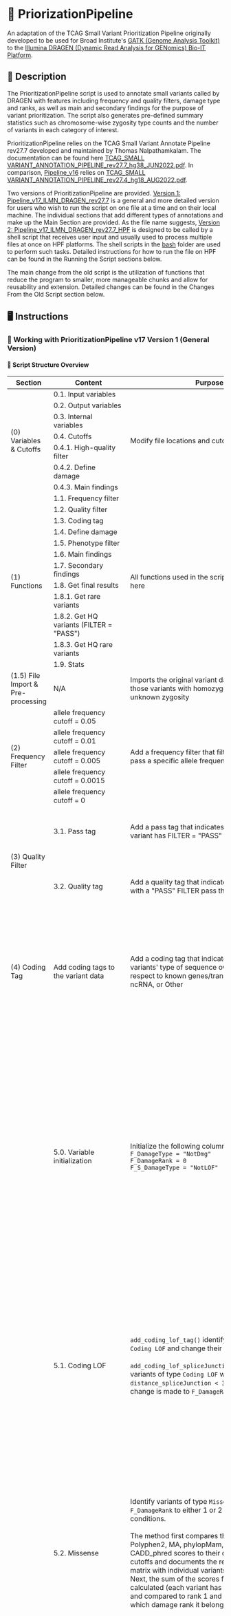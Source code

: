 # :dna: PriorizationPipeline

An adaptation of the TCAG Small Variant Prioritization Pipeline originally developed to be used for Broad Institute's [GATK (Genome Analysis Toolkit)](https://gatk.broadinstitute.org/hc/en-us) to the [Illumina DRAGEN (Dynamic Read Analysis for GENomics) Bio-IT Platform](https://support-docs.illumina.com/SW/DRAGEN_v38/Content/SW/DRAGEN/GPipelineIntro_fDG.htm). 

## :green_book: Description

The PrioritizationPipeline script is used to annotate small variants called by DRAGEN with features including frequency and quality filters, damage type and ranks, as well as main and secondary findings for the purpose of variant prioritization. The script also generates pre-defined summary statistics such as chromosome-wise zygosity type counts and the number of variants in each category of interest. 

PrioritizationPipeline relies on the TCAG Small Variant Annotate Pipeline rev27.7 developed and maintained by Thomas Nalpathamkalam. The documentation can be found here [TCAG_SMALL VARIANT_ANNOTATION_PIPELINE_rev27.7_hg38_JUN2022.pdf](./TCAG_SMALL_VARIANT_ANNOTATION_PIPELINE_rev27.7_hg38_JUN2022.pdf). In comparison, [Pipeline_v16](./R/pipeline_old.R) relies on [TCAG_SMALL VARIANT_ANNOTATION_PIPELINE_rev27.4_hg18_AUG2022.pdf](./TCAG_SMALL_VARIANT_ANNOTATION_PIPELINE_rev27.4_hg18_AUG2022.pdf).

Two versions of PrioritizationPipeline are provided. [Version 1: Pipeline_v17_ILMN_DRAGEN_rev27.7](./R/Pipeline_v17_ILMN_DRAGEN_rev27.7_20220909.R) is a general and more detailed version for users who wish to run the script on one file at a time and on their local machine. The individual sections that add different types of annotations and make up the Main Section are provided. As the file name suggests, [Version 2: Pipeline_v17_ILMN_DRAGEN_rev27.7_HPF](./R/Pipeline_v17_ILMN_DRAGEN_rev27.7_HPF_20220909.R) is designed to be called by a shell script that receives user input and usually used to process multiple files at once on HPF platforms. The shell scripts in the [bash](./bash) folder are used to perform such tasks. Detailed instructions for how to run the file on HPF can be found in the Running the Script sections below.

The main change from the old script is the utilization of functions that reduce the program to smaller, more manageable chunks and allow for reusability and extension. Detailed changes can be found in the Changes From the Old Script section below.

## :desktop_computer: Instructions

### :brain: Working with PrioritizationPipeline v17 Version 1 (General Version)

#### :mag_right: Script Structure Overview

<table>
<thead>
  <tr>
    <th>Section</th>
    <th>Content</th>
    <th>Purpose</th>
    <th>Column Definitions</th>
  </tr>
</thead>
<tbody>
  <tr>
    <td rowspan="7">(0) Variables &amp; Cutoffs</td>
    <td>0.1. Input variables</td>
    <td rowspan="7">Modify file locations and cutoffs here</td>
    <td rowspan="7">N/A</td>
  </tr>
  <tr>
    <td>0.2. Output variables</td>
  </tr>
  <tr>
    <td>0.3. Internal variables</td>
  </tr>
  <tr>
    <td>0.4. Cutoffs</td>
  </tr>
  <tr>
    <td>0.4.1. High-quality filter</td>
  </tr>
  <tr>
    <td>0.4.2. Define damage</td>
  </tr>
  <tr>
    <td>0.4.3. Main findings</td>
  </tr>
  <tr>
    <td rowspan="12">(1) Functions<br></td>
    <td>1.1. Frequency filter</td>
    <td rowspan="12">All functions used in the script can be found here</td>
    <td rowspan="12">N/A</td>
  </tr>
  <tr>
    <td>1.2. Quality filter</td>
  </tr>
  <tr>
    <td>1.3. Coding tag</td>
  </tr>
  <tr>
    <td>1.4. Define damage</td>
  </tr>
  <tr>
    <td>1.5. Phenotype filter</td>
  </tr>
  <tr>
    <td>1.6. Main findings</td>
  </tr>
  <tr>
    <td>1.7. Secondary findings</td>
  </tr>
  <tr>
    <td>1.8. Get final results</td>
  </tr>
  <tr>
    <td>1.8.1. Get rare variants</td>
  </tr>
  <tr>
    <td>1.8.2. Get HQ variants (FILTER = "PASS")</td>
  </tr>
  <tr>
    <td>1.8.3. Get HQ rare variants</td>
  </tr>
  <tr>
    <td>1.9. Stats</td>
  </tr>
  <tr>
    <td>(1.5) File Import &amp; Pre-processing</td>
    <td>N/A</td>
    <td>Imports the original variant data and removes those variants with homozygous reference or unknown zygosity</td>
    <td>N/A</td>
  </tr>
  <tr>
    <td rowspan="5">(2) Frequency Filter</td>
    <td>allele frequency cutoff = 0.05</td>
    <td rowspan="5">Add a frequency filter that filters for variants that pass a specific allele frequency cutoff</td>
    <td rowspan="5"><code>F_Rare</code> = <br> the smallest allele frequency cutoff that the variant passes</td>
  </tr>
  <tr>
    <td>allele frequency cutoff = 0.01</td>
  </tr>
  <tr>
    <td>allele frequency cutoff = 0.005</td>
  </tr>
  <tr>
    <td>allele frequency cutoff = 0.0015</td>
  </tr>
  <tr>
    <td>allele frequency cutoff = 0</td>
  </tr>
  <tr>
    <td rowspan="2">(3) Quality Filter</td>
    <td>3.1. Pass tag</td>
    <td>Add a pass tag that indicates whether the variant has FILTER = "PASS"</td>
    <td><code>F_Pass</code> = 
      <ul>
        <li> 1, if the variant has a "PASS" FILTER </li>
        <li> 0, otherwise </li>
      </ul>
    </td>
  </tr>
  <tr>
    <td>3.2. Quality tag</td>
    <td>Add a quality tag that indicates whether variants with a "PASS" FILTER pass the DP cutoff</td>
    <td><code>F_Qual_tag</code> = 
      <ul>
        <li>"OK" if the variant has DP &ge; 2</li>
        <li>"LowQuality" if the variant has DP < 2 </li>
      </ul>
    </td>
  </tr>
  <tr>
    <td>(4) Coding Tag</td>
    <td>Add coding tags to the variant data</td>
    <td>Add a coding tag that indicates whether the variants' type of sequence overlapped with respect to known genes/transcripts is Coding, ncRNA, or Other</td>
    <td><code>F_Coding</code> = 
      <ul>
        <li>"Coding" if the variant's <code>typeseq_priority</code> is one of <code>exonic</code>, <code>exonic;splicing</code>, or <code>splicing</code></li>
        <li>"ncRNA" if the variant's <code>typeseq_priority</code> is one of <code>ncRNA_exonic</code>, <code>ncRNA_splicing</code>, or <code>ncRNA_exonic;ncRNA_splicing</code></li>
        <li>"Other" otherwise </li>
      </ul>
    </td>
  </tr>
  <tr>
    <td rowspan="7">(5) Define Damage</td>
    <td>5.0. Variable initialization</td>
    <td>Initialize the following columns:<br><code>F_DamageType = "NotDmg"</code><br><code>F_DamageRank = 0</code><br><code>F_S_DamageType = "NotLOF"</code></td>
    <td><code>F_DamageType</code> = a variant's damage type
      <ul>
        <li> one of <code>LOF</code>, <code>Missense</code>, <code>OtherC</code>, <code>Splc</code>, <code>UTR</code>, <code>DmgNcRNA</code>, or <code>NotDmg</code></li>
      </ul>
      <br><code>F_DamageRank</code> = a variant's damage rank &isin; {0, 1, 2}
        <ul>
          <li>Note that the higher the rank (i.e. the bigger the number), the more damaging a variant is</li>
        </ul>
       <br><code>F_S_DamageType</code> = <br> a more stringent Coding LOF damage type tag with the distance from the nearest exon boundary as an additional condition
        <ul>
          <li>Note that F_S_DamageType is specific to the Coding LOF category, thus one of <code>LOF</code> or <code>NotLOF</code></li>
          <li>May be used if more stringent Coding LOF variants are desired</li>
        </ul>
    </td>
  </tr>
  <tr>
    <td>5.1. Coding LOF</td>
    <td><code>add_coding_lof_tag()</code> identify variants of type <code>Coding LOF</code> and change their <code>F_DamageRank</code> to 2;<br><br><code>add_coding_lof_spliceJunction_tag()</code> identifies variants of type <code>Coding LOF</code> with <code>distance_spliceJunction &lt; 3</code>; note that no change is made to <code>F_DamageRank</code> here</td>
    <td>The variant is <code>Coding LOF</code> if it
      <ul>
        <li> is coding </li>
        <li> causes frameshift or point mutations in the coding sequence; or its type of sequence overlapped is splicing or exonic splicing </li>
      </ul>
      <br>The <code>F_S_DamageType</code> is changed to "LOF" from "NotLOF" when
      <ul>
        <li> the variant is Coding LOF (i.e. satisfies the two conditions above) </li>
        <li> the variant's <code>distance_spliceJunction < 3</code></li>
      </ul>
    </td>
  </tr>
  <tr>
    <td>5.2. Missense</td>
    <td> Identify variants of type <code>Missense</code> and change its <code>F_DamageRank</code> to either 1 or 2 based on specific conditions. <br><br> The method first compares the variant's SIFT, Polyphen2, MA, phylopMam, phylopVert, and CADD_phred scores to their corresponding cutoffs and documents the results (0 or 1) in a matrix with individual variants on each row. Next, the sum of the scores for each variant are calculated (each variant has a max score of 6) and compared to rank 1 and 2 cutoffs to decide which damage rank it belongs to. 
    </td>
    <td> The variant is <code>Missense</code> and has <code>F_DamageRank = 1</code> if it
      <ul>
        <li> is coding </li> 
        <li> is a nonsynonymous SNV </li>
        <li> has a sum score &ge; 2 </li>
      </ul>
      <br> The variant is <code>Missense</code> and has <code>F_DamageRank = 2</code> if it
      <ul>
        <li> is coding </li> 
        <li> is a nonsynonymous SNV </li>
        <li> has a sum score &ge; 4 </li>
      </ul>
      <br> "1" is documented in the sum score matrix if the variant's
      <ul>
        <li> <code>sift_score < 0.05</code> </li> 
        <li> <code>polyphen_score &ge; 0.90</code> </li>
        <li> <code>ma_score &ge; 1.90</code> </li>
        <li> <code>phylopMam_avg &ge; 1.30</code> </li>
        <li> <code>phylopVert100_avg &ge; 3.90</code> </li>
        <li> <code>CADD_phred &ge; 21.10</code> </li>
      </ul>
    </td>
  </tr>
  <tr>
    <td>5.3. Other coding</td>
    <td> Identify variants of type <code>Other coding</code> and change its <code>F_DamageRank</code> to either 1 or 2 based on specific cutoffs </td>
    <td> The variant is <code>Other coding</code> if it
      <ul>
        <li> is coding </li> 
        <li> causes nonframeshift mutations in the coding sequence </li>
        <li> is not an exact match to common dbSNP track UCSC, and <code>phylopMam_avg &ge; phylopMam_cutoff</code> or <code>phylopVert100_avg &ge; phylopVert_cutoff</code> or <code>CADD_phred &ge; CADD_phred_cutoff</code> </li>
      </ul><br>
      <code>F_DamageRank = 1</code> if 
      <ul>
        <li> <code>phylopMam_cutoff = 1.1</code> </li>
        <li> <code>phylopVert_cutoff = 1.6</code> </li>
        <li> <code>CADD_phred_cutoff = 13.7</code> </li>
      </ul><br>
      <code>F_DamageRank</code> = 2 if 
      <ul>
        <li> <code>phylopMam_cutoff = 1.3</code> </li>
        <li> <code>phylopVert_cutoff = 3.9</code> </li>
        <li> <code>CADD_phred_cutoff = 21.1</code> </li>
      </ul>
    </td>
  </tr>
  <tr>
    <td>5.4. Splicing predictions</td>
    <td> Predict whether the variant is of type <code>Splicing</code> and change its <code>F_DamageRank</code> to either 1 or 2 based on specific conditions </td>
    <td> The variant is predicted to be "Splicing" and has <code>F_DamageRank = 1</code> if
      <ul>
        <li> its <code>F_DamageType</code> is not "LOF", "Splc" or "Missense" </li>
        <li> its <code>F_DamageRank &ne; 2</code></li>
        <li> satisfies one or more of the following: </li>
          <ul>
            <li> <code>spliceAI_DS_AG > 0.2</code> & <code>|spliceAI_DP_AG| &le; 50</code> </li>
            <li> <code>spliceAI_DS_AL > 0.2</code> & <code>|spliceAI_DP_AL| &le; 50</code> </li>
            <li> <code>spliceAI_DS_DG > 0.2</code> & <code>|spliceAI_DP_DG| &le; 50</code> </li>
            <li> <code>spliceAI_DS_DL > 0.2</code> & <code>|spliceAI_DP_DL| &le; 50</code> </li>
          </ul>
      </ul> <br>
      The variant is predicted to be "Splicing" and has <code>F_DamageRank = 2</code> if
      <ul>
        <li> its <code>F_DamageType</code> is not "LOF" </li>
        <li> satisfies one or more of the following: </li>
          <ul>
            <li> <code>spliceAI_DS_AG > 0.2</code> & <code>|spliceAI_DP_AG| &le; 50</code> </li>
            <li> <code>spliceAI_DS_AL > 0.2</code> & <code>|spliceAI_DP_AL| &le; 50</code> </li>
            <li> <code>spliceAI_DS_DG > 0.2</code> & <code>|spliceAI_DP_DG| &le; 50</code> </li>
            <li> <code>spliceAI_DS_DL > 0.2</code> & <code>|spliceAI_DP_DL| &le; 50</code> </li>
            <li> <code>dbscSNV_ADA_SCORE > 0.6</code> & <code>dbscSNV_RF_SCORE > 0.6</code> </li>
          </ul>
      </ul>
    </td>
  </tr>
  <tr>
    <td>5.5. UTR</td>
    <td> Identify variants of type <code>UTR</code> and change its <code>F_DamageRank</code> to 1 or 2 based on specific cutoffs </td>
    <td> The variant is <code>UTR</code> if 
      <ul>
        <li> the type of sequence overlapped with respect to known genes/transcripts is "UTR3", "UTR5", or both </li>
        <li> has a PhastCons score for the Placental Mammal genome group </li>
        <li> satisfies <code>phylopMam_avg &ge; phylopMam_cutoff</code> or <code>CADD_phred &ge; CADD_phred_cutoff</code> </li>
      </ul> <br>
      <code>F_DamageRank = 1</code> if 
        <ul>
          <li> <code>phylopMam_cutoff = 1.1</code> </li>
          <li> <code>CADD_phred_cutoff = 13.7</code> </li>
        </ul> <br>
      <code>F_DamageRank = 2</code> if 
        <ul>
          <li> <code>phylopMam_cutoff = 1.3</code> </li>
          <li> <code>CADD_phred_cutoff = 21.1</code> </li>
        </ul>
    </td>
  </tr>
  <tr>
    <td>5.6. Non-coding</td>
    <td> Identify variants of type <code>Non-coding</code> and change its <code>F_DamageRank</code> to either 1 or 2 based on specific cutoffs </td>
      <td> The variant is <code>Non-coding</code> if 
        <ul>
          <li> it is identified as "ncRNA" in <code>F_Coding</code> </li>
          <li> its full gene name is not "pseudogene" </li>
          <li> its <code>F_DamageRank = 0</code> (i.e. it's not damaging) </li>
          <li> satisfies one or more of the following: </li>
            <ul>
              <li> has a PhastCons score for the Placental Mammal genome group AND, <code>phylopMam_avg &ge; phylopMam_cutoff</code> OR <code>phylopVert100_avg &ge; phylopVert_cutoff</code> </li>
              <li> <code>CADD_phred &ge; CADD_phred_cutoff</code> </li>
            </ul>
        </ul> <br>
        <code>F_DamageRank = 1</code> if 
          <ul>
            <li> <code>phylopMam_cutoff = 1.1</code> </li>
            <li> <code>phylopVert_cutoff = 1.6</code> </li>
            <li> <code>CADD_phred_cutoff = 13.7</code> </li>
          </ul> <br>
        <code>F_DamageRank = 2</code> if 
        <ul>
            <li> <code>phylopMam_cutoff = 1.3</code> </li>
            <li> <code>phylopVert_cutoff = 3.9</code> </li>
            <li> <code>CADD_phred_cutoff = 21.1</code> </li>
          </ul>
      </td>
  </tr>
  <tr>
    <td rowspan="3">(6) Phenotype Filter</td>
    <td>6.1. HPO dominant</td>
    <td> Add a tag <code>G_AXD_HPO</code> that indicates whether the variant has autosomal dominant (AD) as their mode of inheritance based on the HPO annotations </td>
    <td> <code>G_AXD_HPO</code> = 
      <ul>
        <li> 1, if the pattern "@AD" is found in column <code>HPO</code> </li>
        <li> 0, otherwise </li>
      </ul>
    </td>
  </tr>
  <tr>
    <td>6.2. CGD dominant</td>
    <td> Add a tag <code>G_AXD_CGD</code> that indicates whether the variant has autosomal dominant (AD) as their mode of inheritance based on the CGD inheritance annotations </td>
    <td> <code>G_AXD_CGD</code> = 
      <ul>
        <li> 1, if the pattern "AD" is found in column <code>CGD_inheritance</code> </li>
        <li> 0, otherwise </li>
      </ul>
    </td>
  </tr>
  <tr>
    <td>6.3. Phenotype ranks</td>
    <td> Add a tag <code>F_PhenoRank</code> that indicates the phenotype rank of a variant. Here, rank 1 and 2 are used to differentiate mouse and human phenotype annotations, respectively. Human phenotype annotations take priority. </td>
    <td> <code>F_PhenoRank</code> =
      <ul>
        <li> 1, if the variant has an MPO annotation imported from MGI (Mouse Genome Informatics) and mapped from an orthologous mouse gene </li>
        <li> 2, if the variant has one or more annotations from OMIM, HPO, or CGD </li>
        <li> 0, otherwise </li>
      </ul>
    </td>
  </tr>
  <tr>
    <td rowspan="5">(7) Main Findings</td>
    <td>7.1. Recessive homozygous</td>
    <td> Add a tag <code>FM_HOM</code> that indicates whether the variant is recessive homozygous </td>
    <td> <code>FM_HOM = 1</code> if the variant
      <ul>
        <li> is a rare variant with a maximum allele frequency of 0.05 </li>
        <li> is damaging, i.e. <code>F_DamageType</code> != "NotDmg" </li>
        <li> has zygosity <code>hom-alt</code> (homozygous alternative) </li>
      </ul>
    </td>
  </tr>
  <tr>
    <td>7.2. X-linked haploid</td>
    <td> Add a tag <code>FM_XHAP</code> that indicates whether the variant is an X-linked haploid </td>
    <td> <code>FM_XHAP = 1</code> if the variant
      <ul>
        <li> is a rare variant with a maximum allele frequency of 0.05 </li>
        <li> is damaging, i.e. <code>F_DamageType</code> != "NotDmg" </li>
        <li> has zygosity <code>hom-alt</code> (homozygous alternative) </li>
        <li> is found in chromosome X </li>
      </ul>
    </td>
  </tr>
  <tr>
    <td>7.3. Potential compound heterozygous</td>
    <td> <code>add_potential_compound_heterozygous_tag()</code> adds a tag <code>FM_PCHET</code> that indicates whether the variant is a potential compound heterozygote. <br>
    <br> <code>add_potential_dmg_compound_heterozygous_tag()</code> adds a tag <code>FM_PCHET_DMG</code> that indicates whether the variant is a damaging potential compound heterozygote. <br>
    <br> Note that the method used involves looking for multiple mutations on the same gene.  </td>
    <td> <code>FM_PCHET</code> = 
      <ul>
        <li> 1, if the variant has a maximum allele frequency of 0.05 and is damaging </li>
        <li> 2, if the variant has a maximum allele frequency of 0.05, is damaging, and is high quality (i.e. has a "PASS" FILTER and DP &ge; 2) </li>
        <li> 0, otherwise </li>
      </ul>
      <br> A variant has <code>FM_PCHET_DMG = 1</code> if it
      <ul>
        <li> is labelled as potential compound heterozygous, i.e. <code>FM_PCHET = 2</code> </li>
        <li> has <code>F_DamageRank = 2</code> </li>
      </ul>
    </td>
  </tr>
  <tr>
    <td>7.4. Dominant</td>
    <td> Add a tag <code>FM_AXDOM</code> that indicates whether the variant is autosomal dominant (AD) </td>
    <td> <code>FM_AXDOM = 1</code> if the variant
      <ul>
        <li> is a rare variant with a maximum allele frequency of 0.005 </li>
        <li> is damaging, i.e. <code>F_DamageType</code> != "NotDmg" </li>
        <li> has either <code>G_AXD_CGD == 1</code> or <code>G_AXD_HPO == 1</code> </li>
      </ul>
    </td>
  </tr>
  <tr>
    <td>7.5. Heterozygous hotzone</td>
    <td> Add a tag <code>FM_HZ</code> that indicates whether the variant is part of a heterozygous hotzone </td>
    <td> <code>FM_HZ = 1</code> if the variant
      <ul>
        <li> is a rare variant with a maximum allele frequency of 0.0015 </li>
        <li> has zygosity <code>ref-alt</code> (heterozygous reference) </li>
        <li> has <code>gnomAD_oe_lof_upper < 0.35</code> </li>
        <li> satisfies one of the following: </li>
          <ul>
            <li> <code>F_DamageType</code> is one of "LOF", "Splc", or "OtherC" </li>
            <li> <code>F_DamageType</code> is "Missense" and <code>F_DamageRank = 2</code> </li>
          </ul>
      </ul>
    </td>
  </tr>
  <tr>
    <td rowspan="14">(8) Secondary Findings</td>
    <td>8.0. Pathogenicity flag</td>
    <td> Add two pathogenicity related flags:
      <ul> 
        <li> flag <code>F_Clinvar_Pathg</code> indicates whether the variant has at least one record submitted with pathogenic or likely pathogenic based on ClinVar </li>
        <li> flag <code>F_Clinvar_notPathg</code> indicates whether the variant has no current value of pathogenic based on ClinVar </li>
      </ul>
    </td>
    <td> <code>F_Clinvar_Pathg = 1</code> if <code>Clinvar_SIG_Simple = 1</code>
    <br><br> <code>F_Clinvar_notPathg = 1</code> if <code>Clinvar_SIG_Simple = 0</code>
    </td>
  </tr>
  <tr>
    <td>8.1. Rank 1</td>
    <td> Add a tag <code>FS1_Select</code> that indicates whether a variant belongs to rank 1 for secondary findings </td>
    <td> <code>FS1_Select = 1</code> if the variant
      <ul>
        <li> has CGD disease annotations </li>
        <li> satisfies one or more of the following: </li>
          <ul>
            <li> is "Coding LOF" with <code>distance_spliceJunction < 3</code>, i.e. <code>F_S_DamageType = "LOF"</code> </li>
            <li> indicated as pathogenic or likely pathogenic by ClinVar </li>
          </ul>
      </ul>
    </td>
  </tr>
  <tr>
    <td>8.1.1. Dominant, pathogenic</td>
    <td> Add a tag <code>FS1_AD_Pathg_Any</code> that indicates whether a variant is dominant and pathogenic </td>
    <td> A variant has <code>FS1_AD_Pathg_Any = 1</code> if
      <ul>
        <li> it belongs to rank 1 for secondary findings, i.e. <code>FS1_Select = 1</code> </li>
        <li> it has autosomal dominant (AD) as one of its modes of inheritance based on <code>CGD_inheritance</code> </li>
      </ul>
    </td>
  </tr>
  <tr>
    <td>8.1.2. Recessive, homozygous, pathogenic</td>
    <td> Add a tag <code>FS1_AR_Pathg_Hom</code> that indicates whether a variant is recessive, homozygous and pathogenic </td>
    <td> A variant has <code>FS1_AR_Pathg_Hom</code> if it
      <ul>
        <li> belongs to rank 1 in secondary findings, i.e. <code>FS1_Select = 1</code> </li>
        <li> has autosomal recessive (AR) as one of its modes of inheritance based on <code>CGD_inheritance</code> </li>
        <li> has zygosity "homozygous alternative" (hom-alt) </li>
      </ul>
    </td>
  </tr>
  <tr>
    <td>8.1.3. Recessive, potential compound heterozygous, pathogenic</td>
    <td> Two tags are being added here:
      <ul>
        <li> Add a tag <code>F_CmpHet_S1</code> that indicates whether a variant is a potential compound heterozygote </li>
        <li> Add a tag <code>FS1_AR_Pathg_PotCompHet</code> that indicates whether a variant is recessive, potential compound heterozygous, and pathogenic </li>
      </ul>
    </td>
    <td>
      <code>F_CmpHet_S1</code> =
      <ul>
        <li> 1, if it has a "PASS" FILTER and belongs to rank 1 for secondary findings </li>
        <li> 2, if it has a "PASS" FILTER and DP &ge; 2 and belongs to rank 1 for secondary findings </li>
        <li> 0, otherwise </li>
      </ul><br>
      A variant has <code>FS1_AR_Pathg_PotCompHet = 1</code> if it
      <ul>
        <li> belongs to rank 1 for secondary findings </li>
        <li> has autosomal recessive (AR) as one of its modes of inheritance based on <code>CGD_inheritance</code> </li>
        <li> has <code>F_CmpHet_S1 &ge; 1</code> </li>
      </ul>
    </td>
  </tr>
  <tr>
    <td>8.1.4. X-linked, homozygous/haploid, pathogenic</td>
    <td> Add a tag <code>FS1_XL_Pathg_Hom</code> that indicates whether a variant is X-linked homozygous and pathogenic <br><br>
    Add a tag <code>FS1_XL_Pathg_Hap</code> that indicates whether a variant is X-linked haploid and pathogenic </td>
    <td> <code>FS1_XL_Pathg_Hom = 1</code> or <code>FS1_XL_Pathg_Hap = 1</code> if a variant
      <ul>
        <li> belongs to rank 1 for secondary findings </li>
        <li> has X-linked (XL) as one of its modes of inheritance based on <code>CGD_inheritance</code> </li>
      </ul>
    </td>
  </tr>
  <tr>
    <td>8.1.5. Complex, homozygous/haploid, pathogenic</td>
    <td> Add a tag <code>FS1_CX_Pathg_HomHap</code> that indicates whether a variant is complex, homozygous/haploid, and pathogenic </td>
    <td> A variant has <code>FS1_CX_Pathg_HomHap = 1</code> if it
      <ul>
        <li> belongs to rank 1 for secondary findings </li>
        <li> does not have AD, AR, or XL as one of its modes of inheritance based on <code>CGD_inheritance</code> </li>
        <li> has zygosity <code>hom-alt</code> (homozygous alternative) </li>
      </ul>
    </td>
  </tr>
  <tr>
    <td>8.1.6. Complex, potential compound heterozygous, pathogenic</td>
    <td> Add a tag <code>FS1_CX_Pathg_PotCompHet</code> that indicates whether a variant is complex, potential compound heterozygous, and pathogenic </td>
    <td> A variant has <code>FS1_CX_Pathg_HomHap = 1</code> if it
      <ul>
        <li> belongs to rank 1 for secondary findings </li>
        <li> does not have AD, AR, or XL as one of its modes of inheritance based on <code>CGD_inheritance</code> </li>
        <li> has <code>F_CmpHet_S1 &ge; 1</code> </li>
      </ul>
    </td>
  </tr>
  <tr>
    <td>8.1.7. Complex, single heterozygous, uncertain</td>
    <td> Add a tag <code>FS1_CX_Uncertain</code> that indicates whether a variant is complex, single heterozygous, and pathogenicity uncertain </td>
    <td> A variant has <code>FS1_CX_Uncertain = 1</code> if it
      <ul>
        <li> belongs to rank 1 for secondary findings </li>
        <li> does not have AD, AR, or XL as one of its modes of inheritance based on <code>CGD_inheritance</code> </li>
        <li> is not potential compound heterozygous, i.e. has <code>F_CmpHet_S1 = 0</code> </li>
        <li> has zygosity <code>ref-alt</code> (heterozygous reference) or <code>alt-alt</code> (heterozygous alternate) </li>
      </ul>
    </td>
  </tr>
  <tr>
    <td>8.1.8. Recessive, single heterozygous, carrier</td>
    <td> Add a tag <code>FS1_AR_Carrier</code> that indicates whether a variant is recessive, single heterozygous, and a carrier </td>
    <td> A variant has <code>FS1_AR_Carrier = 1</code> if it
      <ul>
        <li> belongs to rank 1 for secondary findings </li>
        <li> has AR as one of its modes of inheritance based on <code>CGD_inheritance</code> </li>
        <li> is not potential compound heterozygous, i.e. has <code>F_CmpHet_S1 = 0</code> </li>
        <li> has zygosity <code>ref-alt</code> (heterozygous reference) or <code>alt-alt</code> (heterozygous alternate) </li>
      </ul>
    </td>
  </tr>
  <tr>
    <td>8.1.9. X-linked, heterozygous, carrier</td>
    <td> Add a tag <code>FS1_XL_Carrier</code> that indicates whether a variant is X-linked, heterozygous, and a carrier </td>
    <td> A variant has <code>FS1_XL_Carrier = 1</code> if it
      <ul>
        <li> belongs to rank 1 for secondary findings </li>
        <li> has XL as one of its modes of inheritance based on <code>CGD_inheritance</code> </li>
        <li> is found in chromosome X </li>
        <li> has zygosity <code>ref-alt</code> (heterozygous reference) or <code>alt-alt</code> (heterozygous alternate) </li>
      </ul>
    </td>
  </tr>
  <tr>
    <td>8.2. Rank 2</td>
    <td> Add a tag <code>FS2_Select</code> that indicates whether a variant belongs to rank 2 for secondary findings </td>
    <td> <code>FS2_Select = 1</code> if the variant
      <ul>
        <li> has CGD disease annotations </li>
        <li> is high quality, i.e. has a "PASS" FILTER and DP &ge; 2 </li>
        <li> has a maximum allele frequency of 0.01 </li>
        <li> satisfies one or more of the following: </li>
          <ul>
            <li> is of type Coding LOF, i.e. <code>F_DamageType = "LOF"</code></li>
            <li> indicated as pathogenic or likely pathogenic by ClinVar, i.e. <code>F_Clinvar_Pathg = 1</code> </li>
            <li> not indicated as no current value of pathogenic by ClinVar, i.e. <code>F_Clinvar_notPathg = 0</code> 
          </ul>
      </ul>
    </td>
  </tr>
  <tr>
    <td>8.3. Rank 3</td>
    <td> Add a tag <code>FS3_Select</code> that indicates whether a variant belongs to rank 3 for secondary findings </td>
    <td> <code>FS3_Select = 1</code> if the variant
      <ul>
        <li> has CGD disease annotations </li>
        <li> has a "PASS" FILTER and DP &ge; 2 </li>
        <li> has a maximum allele frequency of 0.01 </li>
        <li> is damaging </li>
        <li> satisfies one or more of the following: </li>
          <ul>
            <li> is of type Coding LOF, i.e. <code>F_DamageType = "LOF"</code></li>
            <li> indicated as pathogenic or likely pathogenic by ClinVar, i.e. <code>F_Clinvar_Pathg = 1</code> </li>
            <li> not indicated as no current value of pathogenic by ClinVar, i.e. <code>F_Clinvar_notPathg = 0</code> 
          </ul>
      </ul>
    </td>
  </tr>
  <tr>
    <td>8.4. ACMG disease</td>
    <td> Add two tags:
      <ul>
        <li> <code>F_ACMG</code> indicates whether the variant has an ACMG disease annotation </li>
        <li> <code>F_ACMG_Coding</code> indicates whether the variant is coding and has an ACMG disease annotation </li>
      </ul> 
    </td>
  <td> <code>F_ACMG = 1</code> if the variant does not have NA in the <code>ACMG_disease</code> column <br><br>
    <code>F_ACMG_Coding = 1</code> if the variant
      <ul>
        <li> does not have NA in the <code>ACMG_disease</code> column </li>
        <li> whose type of sequence overlapped with respect to known genes/transcripts is one of "exonic", "splicing", or "exonic;splicing" </li>
      </ul>
    </td>
  </tr>
  <tr>
    <td rowspan="10">(9) Main</td>
    <td>Step 1. File import</td>
    <td> Imports the original variant data </td>
    <td> N/A </td>
  </tr>
  <tr>
    <td>Step 2. Re-format column names</td>
    <td> Remove <code>{genome_name}:</code> from several columns for easier access </td>
    <td> N/A </td>
  </tr>
  <tr>
    <td>Step 3. Process the original imported variant data</td>
    <td> 
      <ul>
        <li> Remove variants with homozygous reference (hom-ref) or unknown zygosity from the data </li>
        <li> Add a pass tag that indicates whether the variant has FILTER = "PASS" </li>
        <li> Calculate the alternate allele frequency </li>
      </ul>
    </td>
    <td> N/A </td>
  </tr>
  <tr>
    <td>Step 4. Free up memory</td>
  <td> Remove <code>v_full.temp.df</code> from the current workspace </td>
    <td> N/A </td>
  </tr>
  <tr>
    <td>Step 5. Annotate the data</td>
    <td> 
      <ul>
        <li> Obtain variants with a maximum frequency of 0.05 and annotate them with filtering tags </li>
        <li> Obtain high-quality variants with a maximum frequency of 0.05, a "PASS" FILTER and DP &ge; 2 and annotate them with filtering tags </li>
      </ul>
    </td>
    <td> N/A </td>
  </tr>
  <tr>
    <td>Step 6. Get chromosome counts and chromosome-wise zygosity counts</td>
    <td> 
      <ul>
        <li> Obtain the number of variants in each chromosome </li> 
        <li> Obtain the number of alt-alt, hom-alt, ref-alt and the percentage of hom-alt in each chromosome </li>
      </ul>
    </td>
    <td> N/A </td>
  </tr>
  <tr>
    <td>Step 7. Get a summary stats list for each data set</td>
    <td> Obtain a list of pre-defined summary statistics for the data (see how each summary statistic is defined below) </td>
    <td> N/A </td>
  </tr>
  <tr>
    <td>Step 8. Convert the stats lists to readable tables</td>
    <td> See title </td>
    <td> N/A </td>
  </tr>
  <tr>
    <td>Step 9. Get all the summary stats in one table</td>
    <td> Combine the summary statistics for different data sets into one table for easier comparison </td>
    <td> N/A </td>
  </tr>
  <tr>
    <td>Step 10. Output desired results as .txt files</td>
    <td> Output the annotated data sets, chromosome zygosity counts tables, and summary statistics tables to user-defined output directory </td>
    <td> N/A </td>
  </tr>
</tbody>
</table>

#### :arrow_forward: Running the Script
Steps:
1. Change the following parameters in Section (0)Variables & Cutoffs:
  * <code>input_var_genome.file</code> to the path of your input file
  * <code>input_var_genome.name</code> to the name of your sample
  * <code>output_path</code> to the path of your output directory
2. Then run the following sections:
  * Settings
  * (0) Variables and Cutoffs
  * (1) Functions
  * (9) Main (runs sections 2-8)

### :brain: Working with PrioritizationPipeline v17 Version 2 (HPF Version)

#### :mag_right: Script Structure Overview (same as Version 1, see above)

#### :arrow_forward: Running the Script
If your variant data files are in the same folder:
1. In <code>run_prioritization_tasks.sh</code>, make sure that lines 12-28 are uncommented and lines 32-49 are commented.
2. Change <code>infile_dir</code> on line 12 to the path of your folder that contains the variant data and <code>output_dir</code> on line 13 to your desired output directory.
3. If your files do not end with .tsv, change the <code>'\*.tsv'</code> on line 16 to <code>'\*.{your_file_format}'</code>. 
4. Run <code>qsub ~/run_prioritization_tasks.sh</code> on HPF.
<br>

If your variant data files are in their own folders and the folders are named after their sample name:
1. In <code>run_prioritization_tasks.sh</code>, make sure that lines 32-49 are uncommented and lines 12-28 are commented.
2. Change <code>infile_dir</code> on line 32 to the path of your folder that contains the variant data and <code>output_dir</code> on line 33 to your desired output directory.
3. Change the <code>'\*SUBSET\*'</code> part on line 41 to a part of the file name that's found in all the variant data file names. 
  * For instance, the file names all have the format <code>{sample_name}.hard-filtered.vcf.gz.annovar.out_SUBSET_rev27.7_hg38.tsv</code> in the example.
5. Run <code>qsub ~/run_prioritization_tasks.sh</code> on HPF.

### Stats Summary

## :bulb: Changes From the Old Script
* Added <code>frameshift block substitution</code> and <code>nonframeshift block subsitution</code> to <code>eff_lof.chv</code> and <code>eff_other_sub.chv</code> upon [updates from ANNOVAR](https://annovar.openbioinformatics.org/en/latest/user-guide/gene/)
* Replaced tag <code>F_Qual</code> with <code>F_Pass</code> for a more intuitive understanding of the column
* Changed the following criteria:
  * High-quality variants are now defined as variants with a "PASS" FILTER and <code>DP &ge; 2</code> 
  * Removed the <code> (effect_priority %in% eff_other_sub.chv & (phylopMam_avg >= 1.5 | phylopVert100_avg >= 2.0 | CADD_phred >= 13.0) & is.na (dbsnp) & is.na (dbsnp_region))</code> condition from the criteria for defining damaging variants with type Other Coding
* Changed the <code>phylopMam</code>, <code>phylopVert100</code>, <code>CADD_phred</code> cutoffs for the following sections:
  * 5.2. Missense
  * 5.3. Other coding
  * 5.5. UTR
  * 5.6. Non-coding
* Changed the default type for <code>F_DamageType</code> and <code>F_S_DamageType</code> to "NotDmg" and "NotLOF" for a more intuitive understanding
* Used <code>data.table::fread</code> to achieve a faster speed when importing the original variant data

## Contributors
* Daniele Merico - Original creator of the pipeline
* [Bhooma Thiruvahindrapuram](https://github.com/bthiruv)
* [Dr. Worrawat Engchuan](https://github.com/naibank)
* [Thomas Nalpathamkalam](https://github.com/TNalpat)

